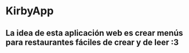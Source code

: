 # KirbyApp
## La idea de esta aplicación web es crear menús para restaurantes fáciles de crear y de leer :3
